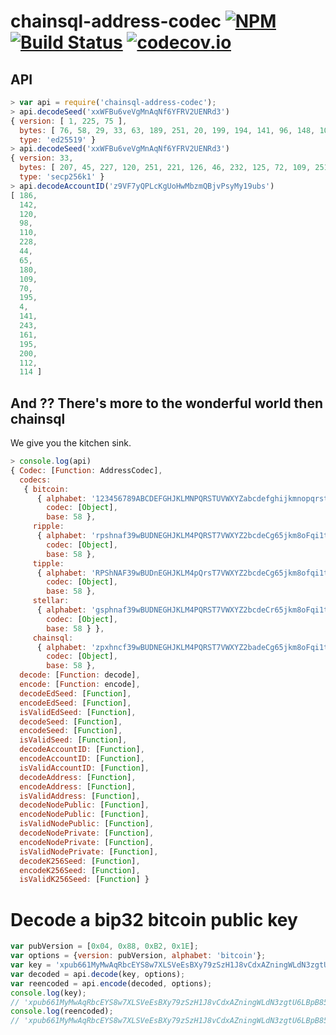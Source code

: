 # chainsql-address-codec [![NPM](https://img.shields.io/npm/v/chainsql-address-codec.svg)](https://npmjs.org/package/chainsql-address-codec) [![Build Status](https://img.shields.io/travis/chainsql/chainsql-address-codec/master.svg)](https://travis-ci.org/chainsql/chainsql-address-codec) [![codecov.io](http://codecov.io/github/chainsql/chainsql-address-codec/coverage.svg?branch=master)](http://codecov.io/github/chainsql/chainsql-address-codec?branch=master)

## API

```js
> var api = require('chainsql-address-codec');
> api.decodeSeed('xxWFBu6veVgMnAqNf6YFRV2UENRd3')
{ version: [ 1, 225, 75 ],
  bytes: [ 76, 58, 29, 33, 63, 189, 251, 20, 199, 194, 141, 96, 148, 105, 179, 65 ],
  type: 'ed25519' }
> api.decodeSeed('xxWFBu6veVgMnAqNf6YFRV2UENRd3')
{ version: 33,
  bytes: [ 207, 45, 227, 120, 251, 221, 126, 46, 232, 125, 72, 109, 251, 90, 123, 255 ],
  type: 'secp256k1' }
> api.decodeAccountID('z9VF7yQPLcKgUoHwMbzmQBjvPsyMy19ubs')
[ 186,
  142,
  120,
  98,
  110,
  228,
  44,
  65,
  180,
  109,
  70,
  195,
  4,
  141,
  243,
  161,
  195,
  200,
  112,
  114 ]
```

## And ?? There's more to the wonderful world then chainsql

We give you the kitchen sink.

```js
> console.log(api)
{ Codec: [Function: AddressCodec],
  codecs:
   { bitcoin:
      { alphabet: '123456789ABCDEFGHJKLMNPQRSTUVWXYZabcdefghijkmnopqrstuvwxyz',
        codec: [Object],
        base: 58 },
     ripple:
      { alphabet: 'rpshnaf39wBUDNEGHJKLM4PQRST7VWXYZ2bcdeCg65jkm8oFqi1tuvAxyz',
        codec: [Object],
        base: 58 },
     tipple:
      { alphabet: 'RPShNAF39wBUDnEGHJKLM4pQrsT7VWXYZ2bcdeCg65jkm8ofqi1tuvaxyz',
        codec: [Object],
        base: 58 },
     stellar:
      { alphabet: 'gsphnaf39wBUDNEGHJKLM4PQRST7VWXYZ2bcdeCr65jkm8oFqi1tuvAxyz',
        codec: [Object],
        base: 58 } },
     chainsql:
      { alphabet: 'zpxhncf39wBUDNEGHJKLM4PQRST7VWXYZ2badeCg65jkm8oFqi1tuvAsyr',
        codec: [Object],
        base: 58 },
  decode: [Function: decode],
  encode: [Function: encode],
  decodeEdSeed: [Function],
  encodeEdSeed: [Function],
  isValidEdSeed: [Function],
  decodeSeed: [Function],
  encodeSeed: [Function],
  isValidSeed: [Function],
  decodeAccountID: [Function],
  encodeAccountID: [Function],
  isValidAccountID: [Function],
  decodeAddress: [Function],
  encodeAddress: [Function],
  isValidAddress: [Function],
  decodeNodePublic: [Function],
  encodeNodePublic: [Function],
  isValidNodePublic: [Function],
  decodeNodePrivate: [Function],
  encodeNodePrivate: [Function],
  isValidNodePrivate: [Function],
  decodeK256Seed: [Function],
  encodeK256Seed: [Function],
  isValidK256Seed: [Function] }
```

# Decode a bip32 bitcoin public key

```js
var pubVersion = [0x04, 0x88, 0xB2, 0x1E];
var options = {version: pubVersion, alphabet: 'bitcoin'};
var key = 'xpub661MyMwAqRbcEYS8w7XLSVeEsBXy79zSzH1J8vCdxAZningWLdN3zgtU6LBpB85b3D2yc8sfvZU521AAwdZafEz7mnzBBsz4wKY5e4cp9LB';
var decoded = api.decode(key, options);
var reencoded = api.encode(decoded, options);
console.log(key);
// 'xpub661MyMwAqRbcEYS8w7XLSVeEsBXy79zSzH1J8vCdxAZningWLdN3zgtU6LBpB85b3D2yc8sfvZU521AAwdZafEz7mnzBBsz4wKY5e4cp9LB'
console.log(reencoded);
// 'xpub661MyMwAqRbcEYS8w7XLSVeEsBXy79zSzH1J8vCdxAZningWLdN3zgtU6LBpB85b3D2yc8sfvZU521AAwdZafEz7mnzBBsz4wKY5e4cp9LB'
```